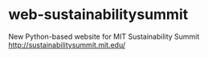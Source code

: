 web-sustainabilitysummit
========================

New Python-based website for MIT Sustainability Summit
http://sustainabilitysummit.mit.edu/

